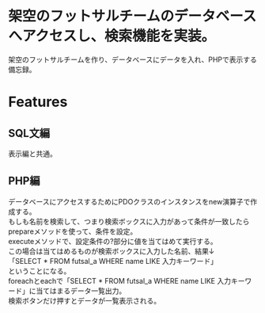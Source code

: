 # 架空のフットサルチームのデータベースへアクセスし、検索機能を実装。

架空のフットサルチームを作り、データベースにデータを入れ、PHPで表示する備忘録。

# Features

## SQL文編

表示編と共通。

## PHP編

データベースにアクセスするためにPDOクラスのインスタンスをnew演算子で作成する。  
もしも名前を検索して、つまり検索ボックスに入力があって条件が一致したら  
prepareメソッドを使って、条件を設定。  
executeメソッドで、設定条件の?部分に値を当てはめて実行する。  
この場合は当てはめるものが検索ボックスに入力した名前、結果↓  
「SELECT * FROM futsal_a WHERE name LIKE 入力キーワード」  
ということになる。  
foreachとeachで「SELECT * FROM futsal_a WHERE name LIKE 入力キーワード」に当てはまるデータ一覧出力。  
検索ボタンだけ押すとデータが一覧表示される。
